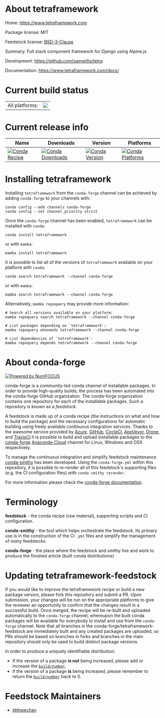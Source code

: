 About tetraframework
====================

Home: https://www.tetraframework.com

Package license: MIT

Feedstock license: [BSD-3-Clause](https://github.com/conda-forge/tetraframework-feedstock/blob/main/LICENSE.txt)

Summary: Full stack component framework for Django using Alpine.js

Development: https://github.com/samwillis/tetra

Documentation: https://www.tetraframework.com/docs/

Current build status
====================


<table><tr><td>All platforms:</td>
    <td>
      <a href="https://dev.azure.com/conda-forge/feedstock-builds/_build/latest?definitionId=16554&branchName=main">
        <img src="https://dev.azure.com/conda-forge/feedstock-builds/_apis/build/status/tetraframework-feedstock?branchName=main">
      </a>
    </td>
  </tr>
</table>

Current release info
====================

| Name | Downloads | Version | Platforms |
| --- | --- | --- | --- |
| [![Conda Recipe](https://img.shields.io/badge/recipe-tetraframework-green.svg)](https://anaconda.org/conda-forge/tetraframework) | [![Conda Downloads](https://img.shields.io/conda/dn/conda-forge/tetraframework.svg)](https://anaconda.org/conda-forge/tetraframework) | [![Conda Version](https://img.shields.io/conda/vn/conda-forge/tetraframework.svg)](https://anaconda.org/conda-forge/tetraframework) | [![Conda Platforms](https://img.shields.io/conda/pn/conda-forge/tetraframework.svg)](https://anaconda.org/conda-forge/tetraframework) |

Installing tetraframework
=========================

Installing `tetraframework` from the `conda-forge` channel can be achieved by adding `conda-forge` to your channels with:

```
conda config --add channels conda-forge
conda config --set channel_priority strict
```

Once the `conda-forge` channel has been enabled, `tetraframework` can be installed with `conda`:

```
conda install tetraframework
```

or with `mamba`:

```
mamba install tetraframework
```

It is possible to list all of the versions of `tetraframework` available on your platform with `conda`:

```
conda search tetraframework --channel conda-forge
```

or with `mamba`:

```
mamba search tetraframework --channel conda-forge
```

Alternatively, `mamba repoquery` may provide more information:

```
# Search all versions available on your platform:
mamba repoquery search tetraframework --channel conda-forge

# List packages depending on `tetraframework`:
mamba repoquery whoneeds tetraframework --channel conda-forge

# List dependencies of `tetraframework`:
mamba repoquery depends tetraframework --channel conda-forge
```


About conda-forge
=================

[![Powered by
NumFOCUS](https://img.shields.io/badge/powered%20by-NumFOCUS-orange.svg?style=flat&colorA=E1523D&colorB=007D8A)](https://numfocus.org)

conda-forge is a community-led conda channel of installable packages.
In order to provide high-quality builds, the process has been automated into the
conda-forge GitHub organization. The conda-forge organization contains one repository
for each of the installable packages. Such a repository is known as a *feedstock*.

A feedstock is made up of a conda recipe (the instructions on what and how to build
the package) and the necessary configurations for automatic building using freely
available continuous integration services. Thanks to the awesome service provided by
[Azure](https://azure.microsoft.com/en-us/services/devops/), [GitHub](https://github.com/),
[CircleCI](https://circleci.com/), [AppVeyor](https://www.appveyor.com/),
[Drone](https://cloud.drone.io/welcome), and [TravisCI](https://travis-ci.com/)
it is possible to build and upload installable packages to the
[conda-forge](https://anaconda.org/conda-forge) [Anaconda-Cloud](https://anaconda.org/)
channel for Linux, Windows and OSX respectively.

To manage the continuous integration and simplify feedstock maintenance
[conda-smithy](https://github.com/conda-forge/conda-smithy) has been developed.
Using the ``conda-forge.yml`` within this repository, it is possible to re-render all of
this feedstock's supporting files (e.g. the CI configuration files) with ``conda smithy rerender``.

For more information please check the [conda-forge documentation](https://conda-forge.org/docs/).

Terminology
===========

**feedstock** - the conda recipe (raw material), supporting scripts and CI configuration.

**conda-smithy** - the tool which helps orchestrate the feedstock.
                   Its primary use is in the construction of the CI ``.yml`` files
                   and simplify the management of *many* feedstocks.

**conda-forge** - the place where the feedstock and smithy live and work to
                  produce the finished article (built conda distributions)


Updating tetraframework-feedstock
=================================

If you would like to improve the tetraframework recipe or build a new
package version, please fork this repository and submit a PR. Upon submission,
your changes will be run on the appropriate platforms to give the reviewer an
opportunity to confirm that the changes result in a successful build. Once
merged, the recipe will be re-built and uploaded automatically to the
`conda-forge` channel, whereupon the built conda packages will be available for
everybody to install and use from the `conda-forge` channel.
Note that all branches in the conda-forge/tetraframework-feedstock are
immediately built and any created packages are uploaded, so PRs should be based
on branches in forks and branches in the main repository should only be used to
build distinct package versions.

In order to produce a uniquely identifiable distribution:
 * If the version of a package **is not** being increased, please add or increase
   the [``build/number``](https://docs.conda.io/projects/conda-build/en/latest/resources/define-metadata.html#build-number-and-string).
 * If the version of a package **is** being increased, please remember to return
   the [``build/number``](https://docs.conda.io/projects/conda-build/en/latest/resources/define-metadata.html#build-number-and-string)
   back to 0.

Feedstock Maintainers
=====================

* [@thewchan](https://github.com/thewchan/)

